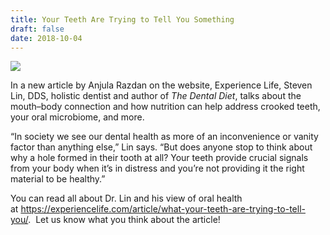 ```yaml
---
title: Your Teeth Are Trying to Tell You Something
draft: false
date: 2018-10-04
---
```

![](/images/the-dental-diet-book.jpg)

In a new article by Anjula Razdan on the website, Experience Life, Steven Lin, DDS, holistic dentist and author of *The Dental Diet*, talks about the mouth–body connection and how nutrition can help address crooked teeth, your oral microbiome, and more.



“In society we see our dental health as more of an inconvenience or vanity factor than anything else,” Lin says. “But does anyone stop to think about why a hole formed in their tooth at all? Your teeth provide crucial signals from your body when it’s in distress and you’re not providing it the right material to be healthy.”



You can read all about Dr. Lin and his view of oral health at <https://experiencelife.com/article/what-your-teeth-are-trying-to-tell-you/>.  Let us know what you think about the article!